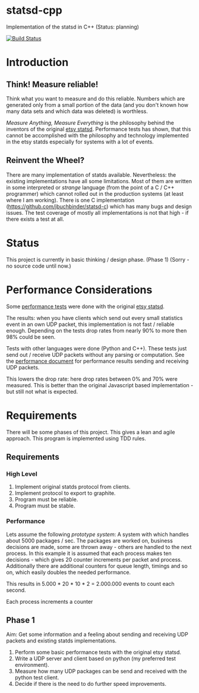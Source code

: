 statsd-cpp
==========

Implementation of the statsd in C++ (Status: planning)

[![Build
Status](https://secure.travis-ci.org/flonatel/statsd-cpp.png)](http://travis-ci.org/flonatel/statsd-cpp)

# Introduction #

## Think! Measure reliable! ##
Think what you want to measure and do this reliable. Numbers which are
generated only from a small portion of the data (and you don't known
how many data sets and which data was deleted) is worthless.

*Measure Anything, Measure Everything* is the philosophy behind the
inventors of the original [etsy
statsd](https://github.com/etsy/statsd/).  Performance tests
has shown, that this cannot be accomplished with the philosophy
and technology implemented in the etsy statds especially for systems
with a lot of events.

## Reinvent the Wheel? ##
There are many implementation of statds available.
Nevertheless: the existing implementations have all some
limitations.  Most of them are written in some interpreted or
*strange* language (from the point of a C / C++ programmer) which
cannot rolled out in the production systems (at least where I am
working). There is one C implementation
(https://github.com/jbuchbinder/statsd-c) which has many bugs and
design issues. The test coverage of mostly all implementations is not
that high - if there exists a test at all.

# Status #

This project is currently in basic thinking / design phase. (Phase 1)
(Sorry - no source code until now.)

# Performance Considerations #
Some [performance tests](doc/PerformanceEtsyStatsd.md) were done with
the original [etsy statsd](https://github.com/etsy/statsd/).

The results: when you have clients which send out every small
statistics event in an own UDP packet, this implementation is not fast
/ reliable enough.  Depending on the tests drop rates from nearly 90%
to more then 98% could be seen.

Tests with other languages were done (Python and C++). These tests
just send out / receive UDP packets without any parsing or
computation. See the [performance document](doc/PerformanceTests.md)
for performance results sending and receiving UDP packets.

This lowers the drop rate: here drop rates between 0% and 70% were
measured. This is better than the original Javascript based
implementation - but still not what is expected.

# Requirements #

There will be some phases of this project. This gives a lean and agile
approach.  This program is implemented using TDD rules.

## Requirements ##

### High Level ###
 1. Implement original statds protocol from clients.
 2. Implement protocol to export to graphite.
 3. Program must be reliable.
 4. Program must be stable.

### Performance ###
Lets assume the following *prototype system*:
A system with which handles about 5000 packages / sec.  The packages
are worked on, business decisions are made, some are thrown away -
others are handled to the next process.  In this example it is assumed
that each process makes ten decisions - which gives 20 counter
increments per packet and process.  Additionally there are additional
counters for queue length, timings and so on, which easily doubles the
needed performance.

This results in 5.000 * 20 * 10 * 2 = 2.000.000 events to count each
second. 

Each process increments a counter 

## Phase 1 ##

Aim: Get some information and a feeling about sending and receiving UDP
     packets and existing statds implementations.

 1. Perform some basic performance tests with the original etsy
    statsd. 
 2. Write a UDP server and client based on python (my preferred test
    environment).
 3. Measure how many UDP packages can be send and received with the
    python test client.
 4. Decide if there is the need to do further speed improvements.

